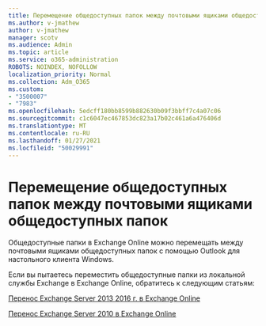```yaml
---
title: Перемещение общедоступных папок между почтовыми ящиками общедоступных папок
ms.author: v-jmathew
author: v-jmathew
manager: scotv
ms.audience: Admin
ms.topic: article
ms.service: o365-administration
ROBOTS: NOINDEX, NOFOLLOW
localization_priority: Normal
ms.collection: Adm_O365
ms.custom:
- "3500007"
- "7983"
ms.openlocfilehash: 5edcff180bb8599b882630b09f3bbff7c4a07c06
ms.sourcegitcommit: c1c6047ec467853dc823a17b02c461a6a476406d
ms.translationtype: MT
ms.contentlocale: ru-RU
ms.lasthandoff: 01/27/2021
ms.locfileid: "50029991"
---
```

# <a name="move-public-folders-between-public-folder-mailboxes"></a>Перемещение общедоступных папок между почтовыми ящиками общедоступных папок

Общедоступные папки в Exchange Online можно перемещать между почтовыми ящиками общедоступных папок с помощью Outlook для настольного клиента Windows.

Если вы пытаетесь переместить общедоступные папки из локальной службы Exchange в Exchange Online, обратитесь к следующим статьям:

[Перенос Exchange Server 2013 2016 г. в Exchange Online](https://aka.ms/ModernPFToEXO)

[Перенос Exchange Server 2010 в Exchange Online](https://aka.ms/LegacyPFToEXO)

